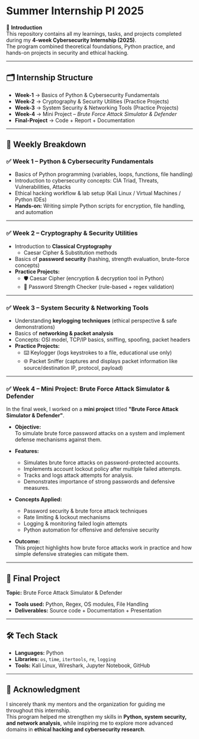 # Summer Internship PI 2025

📖 **Introduction**  
This repository contains all my learnings, tasks, and projects completed during my **4-week Cybersecurity Internship (2025)**.  
The program combined theoretical foundations, Python practice, and hands-on projects in security and ethical hacking.  

---

## 🗂️ Internship Structure  
- **Week-1** → Basics of Python & Cybersecurity Fundamentals  
- **Week-2** → Cryptography & Security Utilities (Practice Projects)  
- **Week-3** → System Security & Networking Tools (Practice Projects)  
- **Week-4** → Mini Project – *Brute Force Attack Simulator & Defender*  
- **Final-Project** → Code + Report + Documentation 

---

## 📅 Weekly Breakdown  

### ✅ Week 1 – Python & Cybersecurity Fundamentals  
- Basics of Python programming (variables, loops, functions, file handling)  
- Introduction to cybersecurity concepts: CIA Triad, Threats, Vulnerabilities, Attacks  
- Ethical hacking workflow & lab setup (Kali Linux / Virtual Machines / Python IDEs)  
- **Hands-on:** Writing simple Python scripts for encryption, file handling, and automation  

---

### ✅ Week 2 – Cryptography & Security Utilities  
- Introduction to **Classical Cryptography**  
  - Caesar Cipher & Substitution methods  
- Basics of **password security** (hashing, strength evaluation, brute-force concepts)  
- **Practice Projects:**  
  - 🛡️ Caesar Cipher (encryption & decryption tool in Python)  
  - 🔑 Password Strength Checker (rule-based + regex validation)  

---

### ✅ Week 3 – System Security & Networking Tools  
- Understanding **keylogging techniques** (ethical perspective & safe demonstrations)  
- Basics of **networking & packet analysis**  
- Concepts: OSI model, TCP/IP basics, sniffing, spoofing, packet headers  
- **Practice Projects:**  
  - ⌨️ Keylogger (logs keystrokes to a file, educational use only)  
  - 🌐 Packet Sniffer (captures and displays packet information like source/destination IP, protocol, payload)  

---

### ✅ Week 4 – Mini Project: Brute Force Attack Simulator & Defender  
In the final week, I worked on a **mini project** titled **"Brute Force Attack Simulator & Defender"**.  

- **Objective:**  
  To simulate brute force password attacks on a system and implement defense mechanisms against them.  

- **Features:**  
  - Simulates brute force attacks on password-protected accounts.  
  - Implements account lockout policy after multiple failed attempts.  
  - Tracks and logs attack attempts for analysis.  
  - Demonstrates importance of strong passwords and defensive measures.  

- **Concepts Applied:**  
  - Password security & brute force attack techniques  
  - Rate limiting & lockout mechanisms  
  - Logging & monitoring failed login attempts  
  - Python automation for offensive and defensive security  

- **Outcome:**  
  This project highlights how brute force attacks work in practice and how simple defensive strategies can mitigate them.  

---

## 🎯 Final Project  
**Topic:** Brute Force Attack Simulator & Defender  
- **Tools used:** Python, Regex, OS modules, File Handling  
- **Deliverables:** Source code + Documentation + Presentation  

---

## 🛠️ Tech Stack  
- **Languages:** Python  
- **Libraries:** `os`, `time`, `itertools`, `re`, `logging`  
- **Tools:** Kali Linux, Wireshark, Jupyter Notebook, GitHub  

---

## 🙏 Acknowledgment  
I sincerely thank my mentors and the organization for guiding me throughout this internship.  
This program helped me strengthen my skills in **Python, system security, and network analysis**, while inspiring me to explore more advanced domains in **ethical hacking and cybersecurity research**.  
